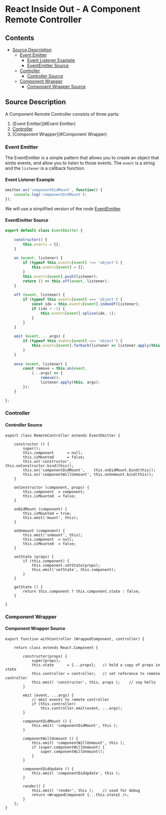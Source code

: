 # React Inside Out - A Component Remote Controller



## Contents

- <a href="#toc_1">Source Description</a>
    - <a href="#toc_2">Event Emitter</a>
        - <a href="#toc_3">Event Listener Example</a>
        - <a href="#toc_4">EventEmitter Source</a>
    - <a href="#toc_5">Controller</a>
        - <a href="#toc_6">Controller Source</a>
    - <a href="#toc_7">Component Wrapper</a>
        - <a href="#toc_8">Component Wrapper Source</a>



<a name="toc_1"></a>
## Source Description


A Component Remote Controller consists of three parts:

1. [Event Emitter](#Event Emitter)
2. [Controller](#Controller)
3. [Component Wrapper](#Component Wrapper)





<a name="toc_2"></a>
### Event Emitter

The EventEmitter is a simple pattern that allows you to create an object that emits events, and allow you to listen to those events. The `event` is a string and the `listener` is a callback function.

<a name="toc_3"></a>
#### Event Listener Example

```javascript
emitter.on('componentDidMount', function() {
    console.log('componentDidMount');
});
```



We will use a simplified version of the *node* [EventEmitter](https://nodejs.org/api/events.html)




<a name="toc_4"></a>
#### EventEmitter Source

```javascript
export default class EventEmitter {
    
    constructor() {
        this.events = {};
    }
    
    on (event, listener) {
        if (typeof this.events[event] !== 'object') {
            this.events[event] = [];
        }
        this.events[event].push(listener);
        return () => this.off(event, listener);
    }
    
    off (event, listener) {
        if (typeof this.events[event] === 'object') {
            const idx = this.events[event].indexOf(listener);
            if (idx > -1) {
                this.events[event].splice(idx, 1);
            }
        }
    }
    
    emit (event, ...args) {
        if (typeof this.events[event] === 'object') {
            this.events[event].forEach(listener => listener.apply(this, args));
        }
    }
    
    once (event, listener) {
        const remove = this.on(event, 
            (...args) => {
                remove();
                listener.apply(this, args);
        });
    }

};
```



<a name="toc_5"></a>
### Controller



<a name="toc_6"></a>
#### Controller Source

```
export class RemoteController extends EventEmitter {

    constructor () {
        super();
        this.component      = null;
        this.isMounted      = false;
        this.on('constructor',          this.onConstructor.bind(this));
        this.on('componentDidMount',    this.onDidMount.bind(this));
        this.on('componentWillUnmount', this.onUnmount.bind(this));
    }

    onConstructor (component, props) {
        this.component  = component;
        this.isMounted  = false;
    }

    onDidMount (component) {
        this.isMounted = true;
        this.emit('mount', this);
    }

    onUnmount (component) {
        this.emit('unmount', this);
        this.component  = null;
        this.isMounted  = false;
    }

    setState (props) {
        if (this.component) {
            this.component.setState(props);
            this.emit('setState', this.component);
        } 
    }

    getState () {
        return this.component ? this.component.state : false;
    }

}
```







<a name="toc_7"></a>
### Component Wrapper



<a name="toc_8"></a>
#### Component Wrapper Source



```
export function withController (WrappedComponent, controller) {

    return class extends React.Component {

        constructor(props) {
            super(props);
            this.state      = {...props};   // hold a copy of props in state
            this.controller = controller;   // set reference to remote controller
            this.emit( 'constructor', this, props );    // say hello
        }
            
        emit (event, ...args) {
            // emit events to remote controller
            if (this.controller)
                this.controller.emit(event, ...args);
        }
        
        componentDidMount () {
            this.emit( 'componentDidMount', this );
        }
        
        componentWillUnmount () {
            this.emit( 'componentWillUnmount', this );
            if (super.componentWillUnmount) {
                super.componentWillUnmount();
            } 
        }
        
        componentDidUpdate () {
            this.emit( 'componentDidUpdate', this );
        }
        
        render() {
            this.emit( 'render', this );	// used for debug
            return <WrappedComponent {...this.state} />;
        }
    };
}
```

